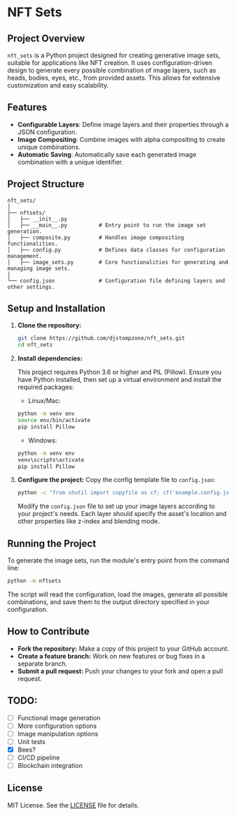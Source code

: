 # NFT Sets

## Project Overview

`nft_sets` is a Python project designed for creating generative image sets, suitable for applications like NFT creation. It uses configuration-driven design to generate every possible combination of image layers, such as heads, bodies, eyes, etc., from provided assets. This allows for extensive customization and easy scalability.

## Features

- **Configurable Layers**: Define image layers and their properties through a JSON configuration.
- **Image Compositing**: Combine images with alpha compositing to create unique combinations.
- **Automatic Saving**: Automatically save each generated image combination with a unique identifier.

## Project Structure

```plaintext
nft_sets/
│
├── nftsets/
│   ├── __init__.py
│   ├── __main__.py          # Entry point to run the image set generation.
│   ├── composite.py         # Handles image compositing functionalities.
│   ├── config.py            # Defines data classes for configuration management.
│   ├── image_sets.py        # Core functionalities for generating and managing image sets.
│
└── config.json              # Configuration file defining layers and other settings.
```

## Setup and Installation

1. **Clone the repository:**

   ```bash
   git clone https://github.com/djstompzone/nft_sets.git
   cd nft_sets
   ```

2. **Install dependencies:**

   This project requires Python 3.6 or higher and PIL (Pillow). Ensure you have Python installed, then set up a virtual environment and install the required packages:

   - Linux/Mac:
   ```bash
   python -m venv env
   source env/bin/activate
   pip install Pillow
   ```

   - Windows:
   ```bash
   python -m venv env
   venv\scripts\activate
   pip install Pillow
   ```

3. **Configure the project:**
   Copy the config template file to `config.json`:

   ```bash
   python -c "from shutil import copyfile as cf; cf('example.config.json', 'config.json')"
   ```

   Modify the `config.json` file to set up your image layers according to your project's needs. Each layer should specify the asset's location and other properties like z-index and blending mode.

## Running the Project

To generate the image sets, run the module's entry point from the command line:

```bash
python -m nftsets
```

The script will read the configuration, load the images, generate all possible combinations, and save them to the output directory specified in your configuration.

## How to Contribute

- **Fork the repository:** Make a copy of this project to your GitHub account.
- **Create a feature branch:** Work on new features or bug fixes in a separate branch.
- **Submit a pull request:** Push your changes to your fork and open a pull request.

## TODO:
- [ ] Functional image generation
- [ ] More configuration options
- [ ] Image manipulation options
- [ ] Unit tests
- [x] Bees?
- [ ] CI/CD pipeline
- [ ] Blockchain integration

## License

MIT License. See the [LICENSE](LICENSE) file for details.